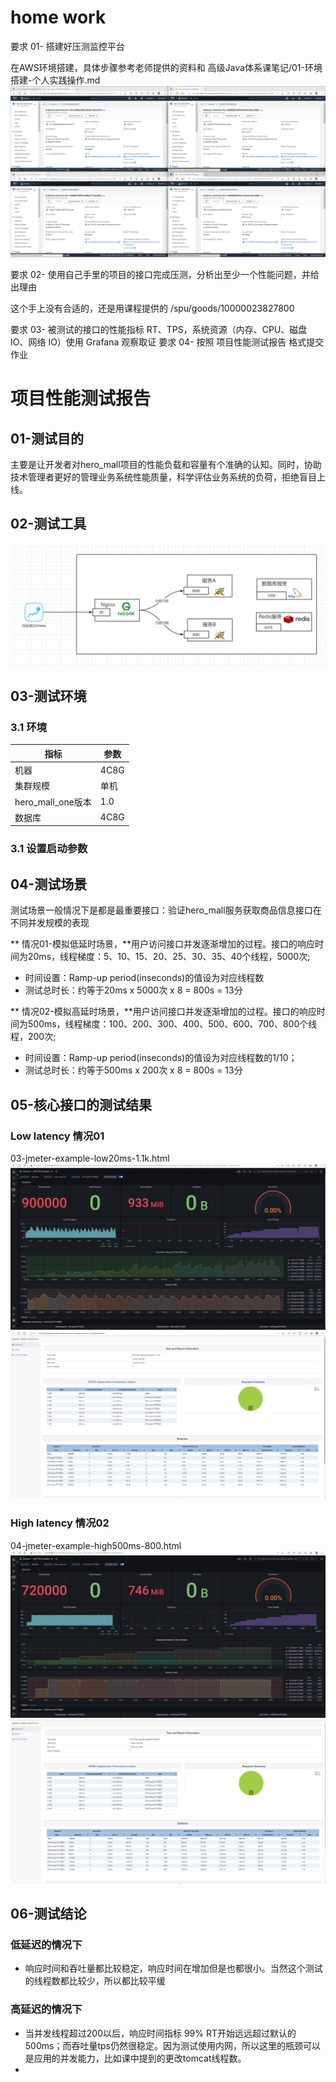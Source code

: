 # home work

要求 01- 搭建好压测监控平台

在AWS环境搭建，具体步骤参考老师提供的资料和 高级Java体系课笔记/01-环境搭建-个人实践操作.md
![image-000](attachments/20230106203229.png)

要求 02- 使用自己手里的项目的接口完成压测，分析出至少一个性能问题，并给出理由

这个手上没有合适的，还是用课程提供的
/spu/goods/10000023827800

要求 03- 被测试的接口的性能指标 RT、TPS，系统资源（内存、CPU、磁盘 IO、网络 IO）使用
Grafana 观察取证
要求 04- 按照 项目性能测试报告 格式提交作业

# 项目性能测试报告

## 01-测试目的

主要是让开发者对hero_mall项目的性能负载和容量有个准确的认知。同时，协助技术管理者更好的管理业务系统性能质量，科学评估业务系统的负荷，拒绝盲目上线。

## 02-测试工具

![image-001](image-001.png)

## 03-测试环境

### 3.1 环境

| 指标              | 参数 |
| ----------------- | ---- |
| 机器              | 4C8G |
| 集群规模          | 单机 |
| hero_mall_one版本 | 1.0  |
| 数据库            | 4C8G |

### 3.1 设置启动参数





## 04-测试场景

测试场景一般情况下是都是最重要接口：验证hero_mall服务获取商品信息接口在不同并发规模的表现

** 情况01-模拟低延时场景，**用户访问接口并发逐渐增加的过程。接口的响应时间为20ms，线程梯度：5、10、15、20、25、30、35、40个线程，5000次;

- 时间设置：Ramp-up period(inseconds)的值设为对应线程数
- 测试总时长：约等于20ms x 5000次 x 8 = 800s = 13分

** 情况02-模拟高延时场景，**用户访问接口并发逐渐增加的过程。接口的响应时间为500ms，线程梯度：100、200、300、400、500、600、700、800个线程，200次; 

- 时间设置：Ramp-up period(inseconds)的值设为对应线程数的1/10；
- 测试总时长：约等于500ms x 200次 x 8 = 800s = 13分





## 05-核心接口的测试结果

### Low latency 情况01
03-jmeter-example-low20ms-1.1k.html
![image1](attachments/20230106192835.png)
![image2](attachments/20230106192929.png)

### High latency 情况02
04-jmeter-example-high500ms-800.html
![image3](attachments/20230106201240.png)
![image4](attachments/20230106201347.png)


## 06-测试结论

### 低延迟的情况下
- 响应时间和吞吐量都比较稳定，响应时间在增加但是也都很小。当然这个测试的线程数都比较少，所以都比较平缓

### 高延迟的情况下
- 当并发线程超过200以后，响应时间指标 99% RT开始远远超过默认的500ms；而吞吐量tps仍然很稳定。因为测试使用内网，所以这里的瓶颈可以是应用的并发能力，比如课中提到的更改tomcat线程数。
-